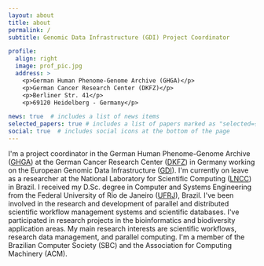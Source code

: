 ```yaml
---
layout: about
title: about
permalink: /
subtitle: Genomic Data Infrastructure (GDI) Project Coordinator

profile:
  align: right
  image: prof_pic.jpg
  address: >
    <p>German Human Phenome-Genome Archive (GHGA)</p>
    <p>German Cancer Research Center (DKFZ)</p>
    <p>Berliner Str. 41</p>
    <p>69120 Heidelberg - Germany</p>

news: true  # includes a list of news items
selected_papers: true # includes a list of papers marked as "selected={true}"
social: true  # includes social icons at the bottom of the page
---
```


I'm a project coordinator in the German Human Phenome-Genome Archive ([GHGA](https://www.ghga.de)) at the German Cancer Research Center ([DKFZ](https://www.dkfz.de/en/index.html)) in Germany working on the European Genomic Data Infrastructure ([GDI](https://gdi.onemilliongenomes.eu)). I'm currently on leave as a researcher at the National Laboratory for Scientific Computing ([LNCC](https://www.lncc.br)) in Brazil. I received my D.Sc. degree in Computer and Systems Engineering from the Federal University of Rio de Janeiro ([UFRJ](https://www.cos.ufrj.br/index.php/en/)), Brazil. I've been involved in the research and development of parallel and distributed scientific workflow management systems and scientific databases. I've participated in research projects in the bioinformatics and biodiversity application areas. My main research interests are scientific workflows, research data management, and parallel computing. I'm a member of the Brazilian Computer Society (SBC) and the Association for Computing Machinery (ACM).
